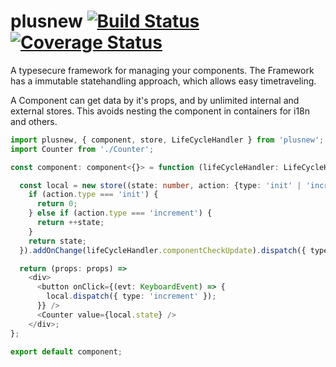 # plusnew [![Build Status](https://travis-ci.org/plusnew/plusnew.svg)](https://travis-ci.org/plusnew/plusnew) [![Coverage Status](https://coveralls.io/repos/github/plusnew/plusnew/badge.svg)](https://coveralls.io/github/plusnew/plusnew)

A typesecure framework for managing your components.
The Framework has a immutable statehandling approach, which allows easy timetraveling.

A Component can get data by it's props, and by unlimited internal and external stores.
This avoids nesting the component in containers for i18n and others.

```ts
import plusnew, { component, store, LifeCycleHandler } from 'plusnew';
import Counter from './Counter';

const component: component<{}> = function (lifeCycleHandler: LifeCycleHandler) {

  const local = new store((state: number, action: {type: 'init' | 'increment'}) => {
    if (action.type === 'init') {
      return 0;
    } else if (action.type === 'increment') {
      return ++state;
    }
    return state;
  }).addOnChange(lifeCycleHandler.componentCheckUpdate).dispatch({ type: 'init' });

  return (props: props) =>
    <div>
      <button onClick={(evt: KeyboardEvent) => {
        local.dispatch({ type: 'increment' });
      }} />
      <Counter value={local.state} />
    </div>;
};

export default component;
```
